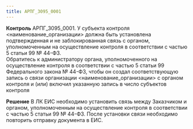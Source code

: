 ```yaml
---
title: АРПГ_3095_0001
---
```


**Контроль**
АРПГ_3095_0001. У субъекта контроля <наименование_организации> должна быть установлена подтвержденная и не заблокированная связь с органом, уполномоченным на осуществление контроля в соответствии с частью 5 статьи 99 № 44-ФЗ.<br/>Обратитесь к администратору органа, уполномоченного на осуществление контроля в соответствии с частью 5 статьи 99 Федерального закона № 44-ФЗ, чтобы он создал соответствующую запись о связи организации <наименование_организации> с органом контроля и (или) включил указанную запись в число субъектов контроля

**Решение**
В ЛК ЕИС необходимо установить связь между Заказчиком и органом, уполномоченным на осуществление контроля в соответствии с частью 5 статьи 99 № 44-ФЗ.
После установки связи необходимо повторить отправку документа в ЕИС.